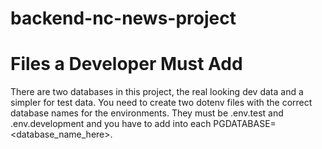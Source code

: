 # backend-nc-news-project

# Files a Developer Must Add

There are two databases in this project, the real looking dev data and a simpler for test data. You need to create two dotenv files with the correct database names for the environments. They must be .env.test and .env.development and you have to add into each PGDATABASE=<database_name_here>.
